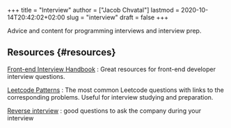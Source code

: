 +++
title = "Interview"
author = ["Jacob Chvatal"]
lastmod = 2020-10-14T20:42:02+02:00
slug = "interview"
draft = false
+++

Advice and content for programming interviews and interview prep.


## Resources {#resources}

[Front-end Interview Handbook](https://github.com/yangshun/front-end-interview-handbook)
: Great resources for front-end developer interview questions.


[Leetcode Patterns](https://seanprashad.com/leetcode-patterns/)
: The most common Leetcode questions with links to the corresponding problems. Useful for interview studying and preparation.

[Reverse interview](https://github.com/viraptor/reverse-interview)
: good questions to ask the company during your interview
